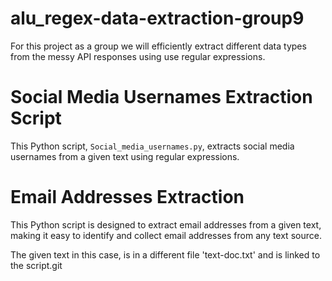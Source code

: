 # alu_regex-data-extraction-group9
For this project as a group we will efficiently extract different data types from the messy API responses using use regular expressions.

# Social Media Usernames Extraction Script

This Python script, `Social_media_usernames.py`, extracts social media usernames from a given text using regular expressions.

# Email Addresses Extraction
This Python script is designed to extract email addresses from a given text, making it easy to identify and collect email addresses from any text source.

The given text in this case, is in a different file 'text-doc.txt' and is linked to the script.git